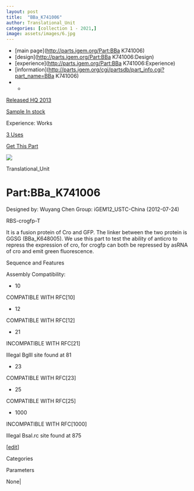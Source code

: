 ```yaml
---
layout: post
title:  "BBa_K741006"
author: Translational_Unit
categories: [collection 1 - 2021,] 
image: assets/images/6.jpg
---
```



  * [main page](http://parts.igem.org/Part:BBa K741006)
  * [design](http://parts.igem.org/Part:BBa K741006:Design)
  * [experience](http://parts.igem.org/Part:BBa K741006:Experience)
  * [information](http://parts.igem.org/cgi/partsdb/part_info.cgi?part_name=BBa K741006)
  *   * 

[Released HQ 2013](http://parts.igem.org/Help:Part_Status_Box)

[Sample In stock](http://parts.igem.org/Help:Part_Status_Box)

Experience: Works

[3 Uses](http://parts.igem.org/partsdb/uses.cgi?part=BBa_K741006)

[ Get This Part](http://parts.igem.org/partsdb/get_part.cgi?part=BBa_K741006)

![](http://parts.igem.org/images/partbypart/icon_translational_unit.png)

Translational_Unit

# Part:BBa_K741006

Designed by: Wuyang Chen   Group: iGEM12_USTC-China   (2012-07-24)

RBS-crogfp-T

It is a fusion protein of Cro and GFP. The linker between the two protein is
GGSG (BBa_K648005). We use this part to test the ability of anticro to repress
the expression of cro, for crogfp can both be repressed by asRNA of cro and
emit green fluorescence.

Sequence and Features

  

Assembly Compatibility:

  * 10

COMPATIBLE WITH RFC[10]

  * 12

COMPATIBLE WITH RFC[12]

  * 21

INCOMPATIBLE WITH RFC[21]

Illegal BglII site found at 81  

  * 23

COMPATIBLE WITH RFC[23]

  * 25

COMPATIBLE WITH RFC[25]

  * 1000

INCOMPATIBLE WITH RFC[1000]

Illegal BsaI.rc site found at 875  

  

[[edit](http://parts.igem.org/partsdb/part_info.cgi?part_name=BBa_K741006)]

Categories

Parameters

None|

